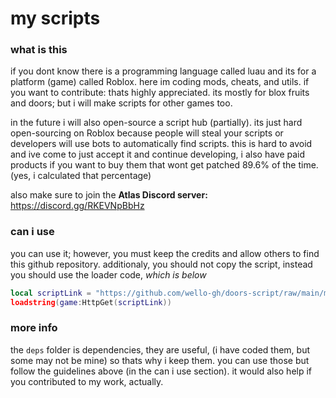 # my scripts

### what is this

if you dont know there is a programming language called luau and its for a platform (game) called Roblox. here im coding mods, cheats, and utils. if you want to contribute: thats highly appreciated. its mostly for blox fruits and doors; but i will make scripts for other games too.

in the future i will also open-source a script hub (partially). its just hard open-sourcing on Roblox because people will steal your scripts or developers will use bots to automatically find scripts. this is hard to avoid and ive come to just accept it and continue developing, i also have paid products if you want to buy them that wont get patched 89.6% of the time. (yes, i calculated that percentage)

also make sure to join the **Atlas Discord server:** https://discord.gg/RKEVNpBbHz

### can i use

you can use it; however, you must keep the credits and allow others to find this github repository. additionaly, you should not copy the script, instead you should use the loader code, *which is below*

```lua
local scriptLink = "https://github.com/wello-gh/doors-script/raw/main/main.lua"
loadstring(game:HttpGet(scriptLink))
```

### more info

the `deps` folder is dependencies, they are useful, (i have coded them, but some may not be mine) so thats why i keep them. you can use those but follow the guidelines above (in the can i use section). it would also help if you contributed to my work, actually.
